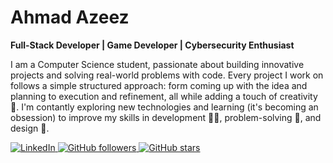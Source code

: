# Ahmad Azeez

**Full-Stack Developer | Game Developer | Cybersecurity Enthusiast**

I am a Computer Science student, passionate about building innovative projects and solving real-world problems with code. Every project I work on follows a simple structured approach: form coming up with the idea and planning to execution and refinement, all while adding a touch of creativity 🎨. I'm contantly exploring new technologies and learning (it's becoming an obsession) to improve my skills in development 👨‍💻, problem-solving 🤔, and design 🌟.

<p align="left">
  <a href="https://www.linkedin.com/in/ahmad-azeez-89b83b2b7/">
    <img alt="LinkedIn" title="Connect with me on LinkedIn" src="https://img.shields.io/badge/-LinkedIn-blue?style=for-the-badge&logo=linkedin&logoColor=white"/>
  </a>
  <a href="https://github.com/AhmadAzeez999?tab=followers">
    <img alt="GitHub followers" title="Follow me on GitHub" src="https://img.shields.io/github/followers/AhmadAzeez999?style=for-the-badge&color=236ad3&label=Follow&logo=github&logoColor=white"/>
  </a>
  <a href="https://github.com/AhmadAzeez999">
    <img alt="GitHub stars" title="Star my repositories" src="https://img.shields.io/github/stars/AhmadAzeez999?style=for-the-badge&color=fad000&label=Stars&logo=github&logoColor=white"/>
</a>

</p>
